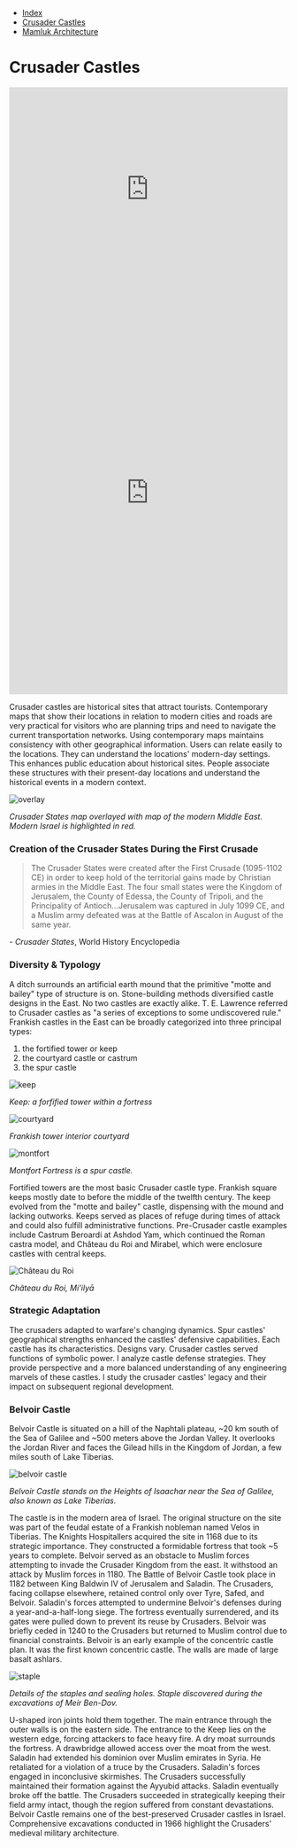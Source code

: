 * [Index](index.md)
* [Crusader Castles](crusader-castle.md)
* [Mamluk Architecture](mamluk.md)

# Crusader Castles

<html>
    <body>
        <iframe title="Number of Crusader Castles by Modern State" aria-label="Map" id="datawrapper-chart-Usn9M" src="https://datawrapper.dwcdn.net/Usn9M/1/" scrolling="no" frameborder="0" style="width: 0; min-width: 100% !important; border: none;" height="367" data-external="1"></iframe>
        <iframe title="Where the Crusader Castles Are in Israel" aria-label="Map" id="datawrapper-chart-9Qlcz" src="https://datawrapper.dwcdn.net/9Qlcz/2/" scrolling="no" frameborder="0" style="width: 0; min-width: 100% !important; border: none;" height="729" data-external="1"></iframe>
        <script type="text/javascript">
            !function() {
                "use strict";
                window.addEventListener("message", (function(a) {
                    if (void 0 !== a.data["datawrapper-height"]) {
                        var e = document.querySelectorAll("iframe");
                        for (var t in a.data["datawrapper-height"])
                            for (var r = 0; r < e.length; r++)
                                if (e[r].contentWindow === a.source) {
                                    var i = a.data["datawrapper-height"][t] + "px";
                                    e[r].style.height = i
                                }
                    }
                }))
            } ();
        </script>
    </body>
</html>

Crusader castles are historical sites that attract tourists. Contemporary maps that show their locations in relation to modern cities and roads are very practical for visitors who are planning trips and need to navigate the current transportation networks. Using contemporary maps maintains consistency with other geographical information. Users can relate easily to the locations. They can understand the locations' modern-day settings. This enhances public education about historical sites. People associate these structures with their present-day locations and understand the historical events in a modern context.

![overlay](overlay.png)

*Crusader States map overlayed with map of the modern Middle East. Modern Israel is highlighted in red.*

### Creation of the Crusader States During the First Crusade

> The Crusader States were created after the First Crusade (1095-1102 CE) in order to keep hold of the territorial gains made by Christian armies in the Middle East. The four small states were the Kingdom of Jerusalem, the County of Edessa, the County of Tripoli, and the Principality of Antioch...Jerusalem was captured in July 1099 CE, and a Muslim army defeated was at the Battle of Ascalon in August of the same year.

\- *Crusader States*, World History Encyclopedia

### Diversity & Typology

A ditch surrounds an artificial earth mound that the primitive "motte and bailey" type of structure is on. Stone-building methods diversified castle designs in the East. No two castles are exactly alike. T. E. Lawrence referred to Crusader castles as "a series of exceptions to some undiscovered rule." Frankish castles in the East can be broadly categorized into three principal types:
1. the fortified tower or keep
1. the courtyard castle or castrum
1. the spur castle

![keep](https://static.timesofisrael.com/www/uploads/2012/08/citadel-Tower-of-David-Photo-Shmuel-Bar-Am-1024x640.jpg)

*Keep: a forfified tower within a fortress*

![courtyard](https://nebula.wsimg.com/ce681d9f7a4a3d5546e1f9eb21abe7ba?AccessKeyId=BDCD2A10AE82DD67CC3E&disposition=0&alloworigin=1)

*Frankish tower interior courtyard*

![montfort](https://img.atlasobscura.com/J9DmBuIXU8pY_VxElyaw-7XXsuNa87XuthUYlX0QB0M/rt:fit/w:1200/q:81/sm:1/scp:1/ar:1/aHR0cHM6Ly9hdGxh/cy1kZXYuczMuYW1h/em9uYXdzLmNvbS91/cGxvYWRzL3BsYWNl/X2ltYWdlcy9kMDQ0/MDlmMS1hNmE3LTQ4/NzYtOTA0Yi03Njlm/NjI1NzhhMWE5MWE4/NDEwMzZlYmI1MzFh/NjBfTW9uZm9ydDEz/LmpwZw.jpg)

*Montfort Fortress is a spur castle.*

Fortified towers are the most basic Crusader castle type. Frankish square keeps mostly date to before the middle of the twelfth century. The keep evolved from the "motte and bailey" castle, dispensing with the mound and lacking outworks. Keeps served as places of refuge during times of attack and could also fulfill administrative functions. Pre-Crusader castle examples include Castrum Beroardi at Ashdod Yam, which continued the Roman castra model, and Château du Roi and Mirabel, which were enclosure castles with central keeps.

![Château du Roi](https://cf.bstatic.com/xdata/images/hotel/max1280x900/355975105.jpg?k=0104d75e80bafba0006dee664d14f45a2bc8fd2776c78bd0bce53fc0b9357057&o=&hp=1)

*Château du Roi, Mi'ilyā*

### Strategic Adaptation

The crusaders adapted to warfare's changing dynamics. Spur castles' geographical strengths enhanced the castles' defensive capabilities. Each castle has its characteristics. Designs vary. Crusader castles served functions of symbolic power. I analyze castle defense strategies. They provide perspective and a more balanced understanding of any engineering marvels of these castles. I study the crusader castles' legacy and their impact on subsequent regional development.

### Belvoir Castle

Belvoir Castle is situated on a hill of the Naphtali plateau, ~20 km south of the Sea of Galilee and ~500 meters above the Jordan Valley. It overlooks the Jordan River and faces the Gilead hills in the Kingdom of Jordan, a few miles south of Lake Tiberias.


![belvoir castle](https://upload.wikimedia.org/wikipedia/commons/thumb/8/86/Kokhav-Hayarden_BelVoir_V.JPG/2560px-Kokhav-Hayarden_BelVoir_V.JPG)

*Belvoir Castle stands on the Heights of Isaachar near the Sea of Galilee, also known as Lake Tiberias.*

The castle is in the modern area of Israel. The original structure on the site was part of the feudal estate of a Frankish nobleman named Velos in Tiberias. The Knights Hospitallers acquired the site in 1168 due to its strategic importance. They constructed a formidable fortress that took ~5 years to complete. Belvoir served as an obstacle to Muslim forces attempting to invade the Crusader Kingdom from the east. It withstood an attack by Muslim forces in 1180. The Battle of Belvoir Castle took place in 1182 between King Baldwin IV of Jerusalem and Saladin. The Crusaders, facing collapse elsewhere, retained control only over Tyre, Safed, and Belvoir. Saladin's forces attempted to undermine Belvoir's defenses during a year-and-a-half-long siege. The fortress eventually surrendered, and its gates were pulled down to prevent its reuse by Crusaders. Belvoir was briefly ceded in 1240 to the Crusaders but returned to Muslim control due to financial constraints. Belvoir is an early example of the concentric castle plan. It was the first known concentric castle. The walls are made of large basalt ashlars.

![staple](https://journals.openedition.org/medievalista/docannexe/image/6273/img-11-small580.jpg)

*Details of the staples and sealing holes. Staple discovered during the excavations of Meir Ben-Dov.*

U-shaped iron joints hold them together. The main entrance through the outer walls is on the eastern side. The entrance to the Keep lies on the western edge, forcing attackers to face heavy fire. A dry moat surrounds the fortress. A drawbridge allowed access over the moat from the west. Saladin had extended his dominion over Muslim emirates in Syria. He retaliated for a violation of a truce by the Crusaders. Saladin's forces engaged in inconclusive skirmishes. The Crusaders successfully maintained their formation against the Ayyubid attacks. Saladin eventually broke off the battle. The Crusaders succeeded in strategically keeping their field army intact, though the region suffered from constant devastations. Belvoir Castle remains one of the best-preserved Crusader castles in Israel. Comprehensive excavations conducted in 1966 highlight the Crusaders' medieval military architecture.